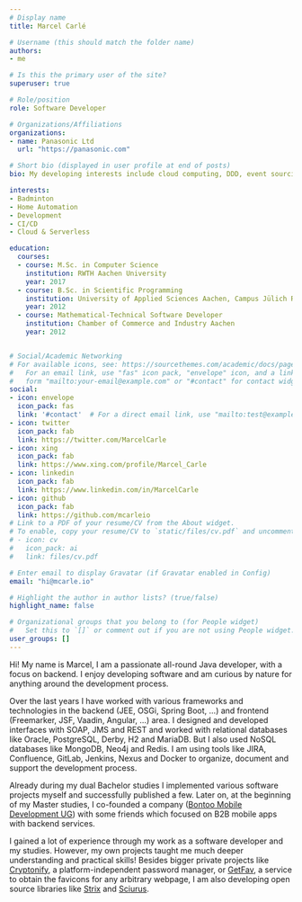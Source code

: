 ```yaml
---
# Display name
title: Marcel Carlé

# Username (this should match the folder name)
authors:
- me

# Is this the primary user of the site?
superuser: true

# Role/position
role: Software Developer

# Organizations/Affiliations
organizations:
- name: Panasonic Ltd
  url: "https://panasonic.com"

# Short bio (displayed in user profile at end of posts)
bio: My developing interests include cloud computing, DDD, event sourcing and serverless architectures.

interests:
- Badminton
- Home Automation
- Development
- CI/CD
- Cloud & Serverless

education:
  courses:
  - course: M.Sc. in Computer Science
    institution: RWTH Aachen University
    year: 2017
  - course: B.Sc. in Scientific Programming
    institution: University of Applied Sciences Aachen, Campus Jülich Research Centre
    year: 2012
  - course: Mathematical-Technical Software Developer
    institution: Chamber of Commerce and Industry Aachen
    year: 2012


# Social/Academic Networking
# For available icons, see: https://sourcethemes.com/academic/docs/page-builder/#icons
#   For an email link, use "fas" icon pack, "envelope" icon, and a link in the
#   form "mailto:your-email@example.com" or "#contact" for contact widget.
social:
- icon: envelope
  icon_pack: fas
  link: '#contact'  # For a direct email link, use "mailto:test@example.org".
- icon: twitter
  icon_pack: fab
  link: https://twitter.com/MarcelCarle
- icon: xing
  icon_pack: fab
  link: https://www.xing.com/profile/Marcel_Carle
- icon: linkedin
  icon_pack: fab
  link: https://www.linkedin.com/in/MarcelCarle
- icon: github
  icon_pack: fab
  link: https://github.com/mcarleio
# Link to a PDF of your resume/CV from the About widget.
# To enable, copy your resume/CV to `static/files/cv.pdf` and uncomment the lines below.
# - icon: cv
#   icon_pack: ai
#   link: files/cv.pdf

# Enter email to display Gravatar (if Gravatar enabled in Config)
email: "hi@mcarle.io"

# Highlight the author in author lists? (true/false)
highlight_name: false

# Organizational groups that you belong to (for People widget)
#   Set this to `[]` or comment out if you are not using People widget.
user_groups: []
---
```


Hi! My name is Marcel, I am a passionate all-round Java developer, with a focus on backend. I enjoy developing software and am curious by nature for anything around the development process.

Over the last years I have worked with various frameworks and technologies in the backend (JEE, OSGi, Spring Boot, ...) and frontend (Freemarker, JSF, Vaadin, Angular, ...) area.
I designed and developed interfaces with SOAP, JMS and REST and worked with relational databases like Oracle, PostgreSQL, Derby, H2 and MariaDB. But I also used NoSQL databases like MongoDB, Neo4j and Redis.
I am using tools like JIRA, Confluence, GitLab, Jenkins, Nexus and Docker to organize, document and support the development process.         

Already during my dual Bachelor studies I implemented various software projects myself and successfully published a few.
Later on, at the beginning of my Master studies, I co-founded a company ([Bontoo Mobile Development UG](#experience)) with some friends which focused on B2B mobile apps with backend services.

I gained a lot of experience through my work as a software developer and my studies. However, my own projects taught me much deeper understanding and practical skills!
Besides bigger private projects like [Cryptonify](/project/cryptonify), a platform-independent password manager,
or [GetFav](/project/getfav), a service to obtain the favicons for any arbitrary webpage,
I am also developing open source libraries like [Strix](/project/strix) and [Sciurus](/project/sciurus).
